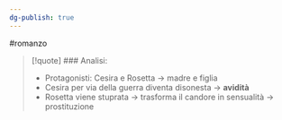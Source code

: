 ```yaml
---
dg-publish: true
---
```

#romanzo 

>[!quote] ### Analisi:
>- Protagonisti: Cesira e Rosetta -> madre e figlia
>- Cesira per via della guerra diventa disonesta -> **avidità**
>- Rosetta viene stuprata -> trasforma il candore in sensualità -> prostituzione


